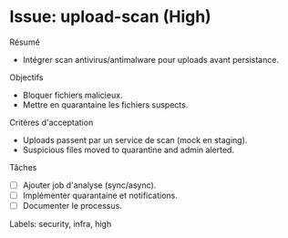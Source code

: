 # Issue: upload-scan (High)

Résumé
- Intégrer scan antivirus/antimalware pour uploads avant persistance.

Objectifs
- Bloquer fichiers malicieux.
- Mettre en quarantaine les fichiers suspects.

Critères d'acceptation
- Uploads passent par un service de scan (mock en staging).
- Suspicious files moved to quarantine and admin alerted.

Tâches
- [ ] Ajouter job d'analyse (sync/async).
- [ ] Implémenter quarantaine et notifications.
- [ ] Documenter le processus.

Labels: security, infra, high
